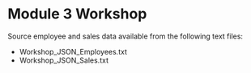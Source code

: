 # Module 3 Workshop

Source employee and sales data available from the following text files:
* Workshop_JSON_Employees.txt
* Workshop_JSON_Sales.txt

